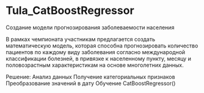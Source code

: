 # Tula_CatBoostRegressor
Создание модели прогнозирования заболеваемости населения

В рамках чемпионата участникам предлагается создать математическую модель, которая способна прогнозировать количество пациентов по каждому виду заболевания согласно международной классификации болезней, в привязке к населенному пункту, месяцу и половозрастным характеристикам на основе многолетних данных.

Решение:
Анализ данных
Получение категориальных признаков
Преобразование значений в дату
Обучение CatBoostRegressor()


